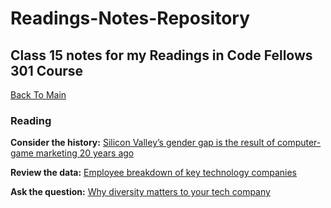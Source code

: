 # Readings-Notes-Repository

## Class 15 notes for my Readings in Code Fellows 301 Course

[Back To Main](https://matthewadamstewart.github.io/readings-notes-repository/)


### Reading
**Consider the history:** [Silicon Valley’s gender gap is the result of computer-game marketing 20 years ago](https://qz.com/911737/silicon-valleys-gender-gap-is-the-result-of-computer-game-marketing-20-years-ago/)

**Review the data:** [Employee breakdown of key technology companies](https://informationisbeautiful.net/visualizations/diversity-in-tech/)

**Ask the question:** [Why diversity matters to your tech company](https://www.usatoday.com/story/tech/columnist/2015/07/21/why-diversity-matters-your-tech-company/30419871/)